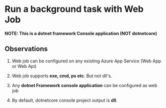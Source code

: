 # Run a background task with Web Job
**NOTE: This is a dotnet framework Console application (NOT dotnetcore)**

## Observations
1. Web job can be configured on any existing Azure App Service (Web App or Web Api)

2. Web job supports **exe, cmd, ps etc**. But not dll's.

3. Any **dotnet Framework console application** can be configured as web job

4. By default, dotnetcore console project output is **dll**. 
